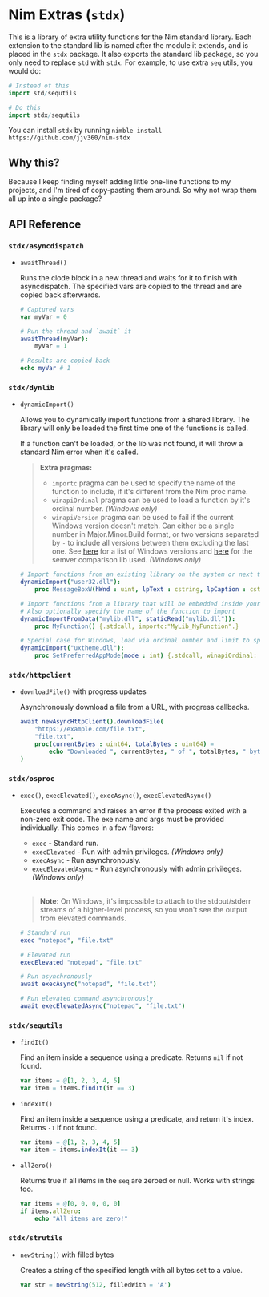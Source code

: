 # Nim Extras (`stdx`)

This is a library of extra utility functions for the Nim standard library. Each extension to the standard lib is named after the module it extends, and is placed in the `stdx` package. It also exports the standard lib package, so you only need to replace `std` with `stdx`. For example, to use extra `seq` utils, you would do:

```nim
# Instead of this
import std/sequtils

# Do this
import stdx/sequtils
```

You can install `stdx` by running `nimble install https://github.com/jjv360/nim-stdx`

## Why this?

Because I keep finding myself adding little one-line functions to my projects, and I'm tired of copy-pasting them around. So why not wrap them all up into a single package?

## API Reference

### `stdx/asyncdispatch`

- `awaitThread()`

    Runs the clode block in a new thread and waits for it to finish with asyncdispatch. The specified vars are copied to the thread and are copied back afterwards.

    ```nim
    # Captured vars
    var myVar = 0

    # Run the thread and `await` it
    awaitThread(myVar):
        myVar = 1

    # Results are copied back
    echo myVar # 1
    ``````

### `stdx/dynlib`

- `dynamicImport()`

    Allows you to dynamically import functions from a shared library. The library will only be loaded the first time
    one of the functions is called.

    If a function can't be loaded, or the lib was not found, it will throw a standard Nim error when it's called.

    > **Extra pragmas:**
    >
    > - `importc` pragma can be used to specify the name of the function to include, if it's different from the Nim proc name.
    > - `winapiOrdinal` pragma can be used to load a function by it's ordinal number. _(Windows only)_
    > - `winapiVersion` pragma can be used to fail if the current Windows version doesn't match. Can either be a single number in Major.Minor.Build format, or two versions separated by `-` to include all versions between them excluding the last one. See [here](https://en.wikipedia.org/wiki/List_of_Microsoft_Windows_versions) for a list of Windows versions and [here](https://github.com/euantorano/semver.nim) for the semver comparison lib used. _(Windows only)_

    ```nim
    # Import functions from an existing library on the system or next to the binary
    dynamicImport("user32.dll"):
        proc MessageBoxW(hWnd : uint, lpText : cstring, lpCaption : cstring, uType : uint) : int {.stdcall.}

    # Import functions from a library that will be embedded inside your application
    # Also optionally specify the name of the function to import
    dynamicImportFromData("mylib.dll", staticRead("mylib.dll")):
        proc MyFunction() {.stdcall, importc:"MyLib_MyFunction".}

    # Special case for Windows, load via ordinal number and limit to specific Windows versions
    dynamicImport("uxtheme.dll"):
        proc SetPreferredAppMode(mode : int) {.stdcall, winapiOrdinal: 135, winapiVersion: "10.0.17763".}
    ```

### `stdx/httpclient`

- `downloadFile()` with progress updates

    Asynchronously download a file from a URL, with progress callbacks.

    ```nim
    await newAsyncHttpClient().downloadFile(
        "https://example.com/file.txt", 
        "file.txt", 
        proc(currentBytes : uint64, totalBytes : uint64) =
            echo "Downloaded ", currentBytes, " of ", totalBytes, " bytes"
    )
    ```

### `stdx/osproc`

- `exec()`, `execElevated()`, `execAsync()`, `execElevatedAsync()`

    Executes a command and raises an error if the process exited with a non-zero exit code. The exe name and args must be provided individually. This comes in a few flavors:

    - `exec` - Standard run.
    - `execElevated` - Run with admin privileges. _(Windows only)_
    - `execAsync` - Run asynchronously.
    - `execElevatedAsync` - Run asynchronously with admin privileges. _(Windows only)_

    <br/>

    > **Note:** On Windows, it's impossible to attach to the stdout/stderr streams of a higher-level process, so you won't see the output from elevated commands.

    ```nim
    # Standard run
    exec "notepad", "file.txt"

    # Elevated run
    execElevated "notepad", "file.txt"

    # Run asynchronously
    await execAsync("notepad", "file.txt")

    # Run elevated command asynchronously
    await execElevatedAsync("notepad", "file.txt")
    ```

### `stdx/sequtils`

- `findIt()`

    Find an item inside a sequence using a predicate. Returns `nil` if not found.

    ```nim
    var items = @[1, 2, 3, 4, 5]
    var item = items.findIt(it == 3)
    ```

- `indexIt()`

    Find an item inside a sequence using a predicate, and return it's index. Returns `-1` if not found.

    ```nim
    var items = @[1, 2, 3, 4, 5]
    var item = items.indexIt(it == 3)
    ```

- `allZero()`

    Returns true if all items in the `seq` are zeroed or null. Works with strings too.

    ```nim
    var items = @[0, 0, 0, 0, 0]
    if items.allZero:
        echo "All items are zero!"
    ```

### `stdx/strutils`

- `newString()` with filled bytes
    
    Creates a string of the specified length with all bytes set to a value.
    
    ```nim
    var str = newString(512, filledWith = 'A')
    ```
